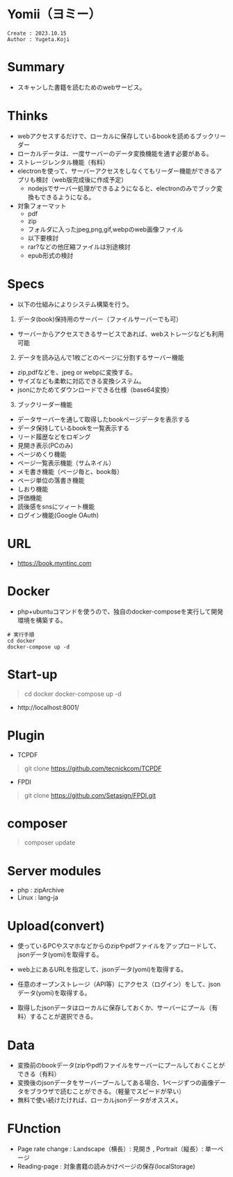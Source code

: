 Yomii（ヨミー）
===
```
Create : 2023.10.15
Author : Yugeta.Koji
```

# Summary
- スキャンした書籍を読むためのwebサービス。


# Thinks
- webアクセスするだけで、ローカルに保存しているbookを読めるブックリーダー
- ローカルデータは、一度サーバーのデータ変換機能を通す必要がある。
- ストレージレンタル機能（有料）
- electronを使って、サーバーアクセスをしなくてもリーダー機能ができるアプリも検討（web版完成後に作成予定）
  - nodejsでサーバー処理ができるようになると、electronのみでブック変換もできるようになる。
- 対象フォーマット
  - pdf
  - zip
  - フォルダに入ったjpeg,png,gif,webpのweb画像ファイル
  * 以下要検討
  - rar?などの他圧縮ファイルは別途検討
  - epub形式の検討


# Specs
- 以下の仕組みによりシステム構築を行う。
1. データ(book)保持用のサーバー（ファイルサーバーでも可）
  - サーバーからアクセスできるサービスであれば、webストレージなども利用可能
2. データを読み込んで1枚ごとのページに分割するサーバー機能
  - zip,pdfなどを、jpeg or webpに変換する。
  - サイズなども柔軟に対応できる変換システム。
  - jsonにかためてダウンロードできる仕様（base64変換）
3. ブックリーダー機能
  - データサーバーを通して取得したbookページデータを表示する
  - データ保持しているbookを一覧表示する
  - リード履歴などをロギング
  - 見開き表示(PCのみ)
  - ページめくり機能
  - ページ一覧表示機能（サムネイル）
  - メモ書き機能（ページ毎と、book毎）
  - ページ単位の落書き機能
  - しおり機能
  - 評価機能
  - 読後感をsnsにツィート機能
  - ログイン機能(Google OAuth)


# URL
- https://book.myntinc.com

# Docker
- php+ubuntuコマンドを使うので、独自のdocker-composeを実行して開発環境を構築する。
```
# 実行手順
cd docker
docker-compose up -d
```

# Start-up
> cd docker
> docker-compose up -d
- http://localhost:8001/


# Plugin
- TCPDF
> git clone https://github.com/tecnickcom/TCPDF

- FPDI
> git clone https://github.com/Setasign/FPDI.git

# composer
> composer update


# Server modules
- php : zipArchive
- Linux : lang-ja

# Upload(convert)
- 使っているPCやスマホなどからのzipやpdfファイルをアップロードして、jsonデータ(yomi)を取得する。
- web上にあるURLを指定して、jsonデータ(yomi)を取得する。
- 任意のオープンストレージ（API等）にアクセス（ログイン）をして、jsonデータ(yomi)を取得する。

- 取得したjsonデータはローカルに保存しておくか、サーバーにプール（有料）することが選択できる。

# Data
- 変換前のbookデータ(zipやpdf)ファイルをサーバーにプールしておくことができる（有料）
- 変換後のjsonデータをサーバープールしてある場合、1ページずつの画像データをブラウザで読むことができる。（軽量でスピードが早い）
- 無料で使い続けたければ、ローカルjsonデータがオススメ。

# FUnction
- Page rate change : Landscape（横長）: 見開き , Portrait（縦長）: 単一ページ
- Reading-page : 対象書籍の読みかけページの保存(localStorage)

